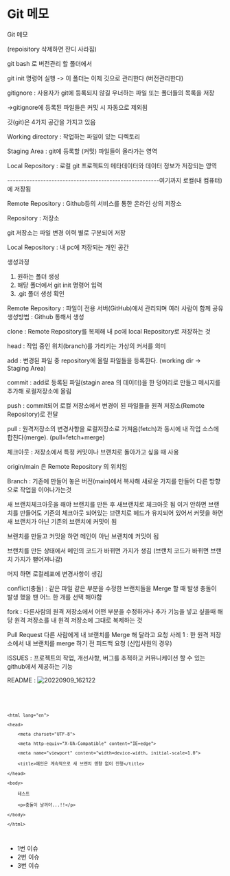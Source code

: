 
# Git 메모

Git 메모

(repoisitory 삭제하면 잔디 사라짐)

git bash 로 버전관리 할 폴더에서

git init 명령어 실행 -> 이 폴더는 이제 깃으로 관리한다 (버전관리한다)

gitignore : 사용자가 git에 등록되지 않길 우너하는 파일 또는 폴더들의 목록을 저장

->gitignore에 등록된 파일들은 커밋 시 자동으로 제외됨


깃(git)은 4가지 공간을 가지고 있음


Working directory : 작업하는 파일이 있는 디렉토리

Staging Area : git에 등록할 (커밋) 파일들이 올라가는 영역

Local Repository : 로컬 git 프로젝트의 메타데이터와 데이터 정보가 저장되는 영역

-------------------------------------------------------여기까지 로컬(내 컴퓨터)에 저장됨

Remote Repository : Github등의 서비스를 통한 온라인 상의 저장소


Repository : 저장소

git 저장소는 파일 변경 이력 별로 구분되어 저장

Local Repository : 내 pc에 저장되는 개인 공간

생성과정

1. 원하는 폴더 생성
2. 해당 폴더에서 git init 명령어 입력
3. .git 폴더 생성 확인

Remote Repository : 파일이 전용 서버(GitHub)에서 관리되며 여러 사람이 함께 공유
생성방법 : Github 통해서 생성

clone : Remote Repository를 복제해 내 pc에 local Repository로 저장하는 것

head : 작업 중인 위치(branch)를 가리키는 가상의 커서를 의미

add : 변경된 파일 중 repository에 올릴 파일들을 등록한다. (working dir -> Staging Area)

commit : add로 등록된 파일(stagin area 의 데이터)을 한 덩어리로 만들고 메시지를 추가해 로컬저장소에 올림

push : commit되어 로컬 저장소에서 변경이 된 파일들을 원격 저장소(Remote Repository)로 전달

pull : 원격저장소의 변경사항을 로컬저장소로 가져옴(fetch)과 동시에 내 작업 소스에 합친다(merge).
(pull=fetch+merge)

체크아웃 : 저장소에서 특정 커밋이나 브랜치로 돌아가고 싶을 때 사용

origin/main 은 Remote Repository 의 위치임

Branch : 기존에 만들어 놓은 버전(main)에서 복사해 새로운 가지를 만들어 다른 방향으로 작업을 이어나가는것

새 브랜치체크아웃을 해야 브랜치를 만든 후 새브랜치로 체크아웃 됨
이거 안하면 브랜치를 만들어도 기존의 체크아웃 되어있는 브랜치로 헤드가 유지되어 있어서
커밋을 하면 새 브랜치가 아닌 기존의 브랜치에 커밋이 됨

브랜치를 만들고 커밋을 하면 메인이 아닌 브랜치에 커밋이 됨

브랜치를 만든 상태에서 메인의 코드가 바뀌면 가지가 생김 (브랜치 코드가 바뀌면 브랜치 가지가 뻗어져나감)

머지 하면 로컬레포에 변경사항이 생김

conflict(충돌) : 같은 파일 같은 부분을 수정한 브랜치들을 Merge 할 때 발생
충돌이 발생 했을 땐 어느 한 개를 선택 해야함
	
fork : 다른사람의 원격 저장소에서 어떤 부분을 수정하거나 추가 기능을 넣고 싶을때
	해당 원격 저장소를 내 원격 저장소에 그대로 복제하는 것

Pull Request
다른 사람에게 내 브랜치를 Merge 해 달라고 요청
사례 1 : 한 원격 저장소에서 내 브랜치를 merge 하기 전 피드백 요청 (신입사원의 경우)

ISSUES : 프로젝트의 작업, 개선사항, 버그를 추적하고 커뮤니케이션 할 수 있는 github에서 	  제공하는 기능


README : 
![20220909_162122](https://user-images.githubusercontent.com/104514223/189294575-74c64a3a-fc65-4762-928a-c35495c91f03.png)

<code>
		<!DOCTYPE html>
	
	<html lang="en">
		
	<head>
		
	    <meta charset="UTF-8">
		
	    <meta http-equiv="X-UA-Compatible" content="IE=edge">
		
	    <meta name="viewport" content="width=device-width, initial-scale=1.0">

	    <title>메인은 계속적으로 새 브랜치 영향 없이 진행</title>
		
	</head>
		
	<body>
		
	    테스트
		
	    <p>충돌이 날꺼야...!!</p>
		
	</body>
		
	</html>
	
</code>

- 1번 이슈
- 2번 이슈
- 3번 이슈
